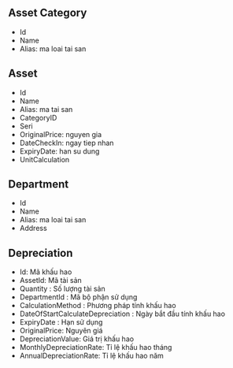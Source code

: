 ## Asset Category

- Id
- Name
- Alias: ma loai tai san
 
## Asset

- Id
- Name
- Alias: ma tai san
- CategoryID
- Seri
- OriginalPrice: nguyen gia
- DateCheckIn: ngay tiep nhan
- ExpiryDate: han su dung
- UnitCalculation

## Department

- Id
- Name
- Alias: ma loai tai san
- Address

## Depreciation

- Id: Mã khấu hao
- AssetId: Mã tài sản
- Quantity : Số lượng tài sản
- DepartmentId : Mã bộ phận sử dụng
- CalculationMethod : Phương pháp tính khấu hao
- DateOfStartCalculateDepreciation : Ngày bắt đầu tính khấu hao
- ExpiryDate : Hạn sử dụng
- OriginalPrice: Nguyên giá
- DepreciationValue: Giá trị khấu hao
- MonthlyDepreciationRate: Tỉ lệ khấu hao tháng
- AnnualDepreciationRate: Tỉ lệ khấu hao năm
